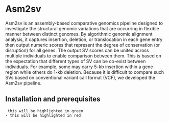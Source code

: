 # Asm2sv

Asm2sv is an assembly-based comparative genomics pipeline designed to investigate the structural genomic variations that are occurring in flexible manner between distinct genomes. By algorithmic genomic alignment analysis, it captures insertion, deletion, or translocation in each gene entry then output numeric scores that represent the degree of conservation (or disruption) for all genes. The output SV scores can be united across multiple individuals to enable comparison between them. This is based on the expectation that different types of SV can be co-exist between individuals. For example, some may carry 5-kb insertion within a gene region while others do 1-kb deletion. Because it is difficult to compare such SVs based on conventional variant call format (VCF), we developed the Asm2sv pipeline.



## Installation and prerequisites

```
 this will be highlighted in green
- this will be highlighted in red
```

